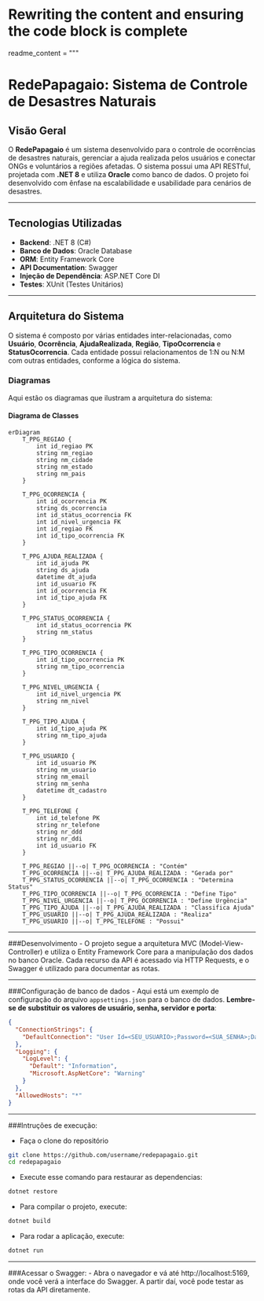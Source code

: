 # Rewriting the content and ensuring the code block is complete

readme_content = """
# **RedePapagaio: Sistema de Controle de Desastres Naturais**

## **Visão Geral**

O **RedePapagaio** é um sistema desenvolvido para o controle de ocorrências de desastres naturais, gerenciar a ajuda realizada pelos usuários e conectar ONGs e voluntários a regiões afetadas. O sistema possui uma API RESTful, projetada com **.NET 8** e utiliza **Oracle** como banco de dados. O projeto foi desenvolvido com ênfase na escalabilidade e usabilidade para cenários de desastres.

---

## **Tecnologias Utilizadas**

- **Backend**: .NET 8 (C#)
- **Banco de Dados**: Oracle Database
- **ORM**: Entity Framework Core
- **API Documentation**: Swagger
- **Injeção de Dependência**: ASP.NET Core DI
- **Testes**: XUnit (Testes Unitários)

---

## **Arquitetura do Sistema**

O sistema é composto por várias entidades inter-relacionadas, como **Usuário**, **Ocorrência**, **AjudaRealizada**, **Região**, **TipoOcorrencia** e **StatusOcorrencia**. Cada entidade possui relacionamentos de 1:N ou N:M com outras entidades, conforme a lógica do sistema.

### **Diagramas**

Aqui estão os diagramas que ilustram a arquitetura do sistema:

#### **Diagrama de Classes**

```mermaid
erDiagram
    T_PPG_REGIAO {
        int id_regiao PK
        string nm_regiao
        string nm_cidade
        string nm_estado
        string nm_pais
    }

    T_PPG_OCORRENCIA {
        int id_ocorrencia PK
        string ds_ocorrencia
        int id_status_ocorrencia FK
        int id_nivel_urgencia FK
        int id_regiao FK
        int id_tipo_ocorrencia FK
    }

    T_PPG_AJUDA_REALIZADA {
        int id_ajuda PK
        string ds_ajuda
        datetime dt_ajuda
        int id_usuario FK
        int id_ocorrencia FK
        int id_tipo_ajuda FK
    }

    T_PPG_STATUS_OCORRENCIA {
        int id_status_ocorrencia PK
        string nm_status
    }

    T_PPG_TIPO_OCORRENCIA {
        int id_tipo_ocorrencia PK
        string nm_tipo_ocorrencia
    }

    T_PPG_NIVEL_URGENCIA {
        int id_nivel_urgencia PK
        string nm_nivel
    }

    T_PPG_TIPO_AJUDA {
        int id_tipo_ajuda PK
        string nm_tipo_ajuda
    }

    T_PPG_USUARIO {
        int id_usuario PK
        string nm_usuario
        string nm_email
        string nm_senha
        datetime dt_cadastro
    }

    T_PPG_TELEFONE {
        int id_telefone PK
        string nr_telefone
        string nr_ddd
        string nr_ddi
        int id_usuario FK
    }

    T_PPG_REGIAO ||--o| T_PPG_OCORRENCIA : "Contém"
    T_PPG_OCORRENCIA ||--o| T_PPG_AJUDA_REALIZADA : "Gerada por"
    T_PPG_STATUS_OCORRENCIA ||--o| T_PPG_OCORRENCIA : "Determina Status"
    T_PPG_TIPO_OCORRENCIA ||--o| T_PPG_OCORRENCIA : "Define Tipo"
    T_PPG_NIVEL_URGENCIA ||--o| T_PPG_OCORRENCIA : "Define Urgência"
    T_PPG_TIPO_AJUDA ||--o| T_PPG_AJUDA_REALIZADA : "Classifica Ajuda"
    T_PPG_USUARIO ||--o| T_PPG_AJUDA_REALIZADA : "Realiza"
    T_PPG_USUARIO ||--o| T_PPG_TELEFONE : "Possui"
```

---

###Desenvolvimento
       - O projeto segue a arquitetura MVC (Model-View-Controller) e utiliza o Entity Framework Core para a manipulação dos dados no banco Oracle. Cada recurso da API é acessado via HTTP Requests, e o Swagger é utilizado para documentar as rotas.

---

###Configuração de banco de dados 
    - Aqui está um exemplo de configuração do arquivo `appsettings.json` para o banco de dados. **Lembre-se de substituir os valores de usuário, senha, servidor e porta**:

```json
{
  "ConnectionStrings": {
    "DefaultConnection": "User Id=<SEU_USUARIO>;Password=<SUA_SENHA>;Data Source=<SEU_SERVIDOR>:<PORTA>/<SERVICO>"
  },
  "Logging": {
    "LogLevel": {
      "Default": "Information",
      "Microsoft.AspNetCore": "Warning"
    }
  },
  "AllowedHosts": "*"
}
```
---

###Intruções de execução: 
 - Faça o clone do repositório
```bash
git clone https://github.com/username/redepapagaio.git
cd redepapagaio
```

 - Execute esse comando para restaurar as dependencias:
```bash
dotnet restore
```

 - Para compilar o projeto, execute:
```bash
dotnet build
```

 - Para rodar a aplicação, execute:
```bash
dotnet run
```

---

###Acessar o Swagger:
    - Abra o navegador e vá até http://localhost:5169, onde você verá a interface do Swagger. A partir daí, você pode testar as rotas da API diretamente.
    
